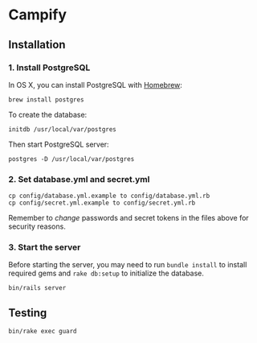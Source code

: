 # Campify
## Installation
### 1. Install PostgreSQL
In OS X, you can install PostgreSQL with [Homebrew](http://brew.sh/):
```
brew install postgres
```
To create the database:
```
initdb /usr/local/var/postgres
```
Then start PostgreSQL server:
```
postgres -D /usr/local/var/postgres
```
### 2. Set database.yml and secret.yml
```
cp config/database.yml.example to config/database.yml.rb
cp config/secret.yml.example to config/secret.yml.rb
```
Remember to *change* passwords and secret tokens in the files above for security reasons.
### 3. Start the server
Before starting the server, you may need to run `bundle install` to install required gems and `rake db:setup` to initialize the database.
```
bin/rails server
```

## Testing
```
bin/rake exec guard
```
